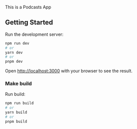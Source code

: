 This is a Podcasts App

## Getting Started

Run the development server:

```bash
npm run dev
# or
yarn dev
# or
pnpm dev
```

Open [http://localhost:3000](http://localhost:3000) with your browser to see the result.

### Make build

Run build:

```bash
npm run build
# or
yarn build
# or
pnpm build
```
